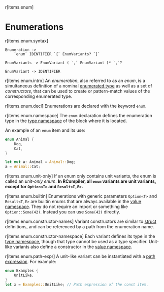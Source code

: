 r[items.enum]
# Enumerations

r[items.enum.syntax]
```grammar,items
Enumeration ->
    `enum` IDENTIFIER `{` EnumVariants? `}`

EnumVariants -> EnumVariant ( `,` EnumVariant )* `,`?

EnumVariant -> IDENTIFIER
```

r[items.enum.intro]
An *enumeration*, also referred to as an *enum*, is a simultaneous definition of a
nominal [enumerated type] as well as a set of *constructors*, that can be used
to create or pattern-match values of the corresponding enumerated type.

r[items.enum.decl]
Enumerations are declared with the keyword `enum`.

r[items.enum.namespace]
The `enum` declaration defines the enumeration type in the [type namespace] of the block where it is located.

An example of an `enum` item and its use:

```rust
enum Animal {
    Dog,
    Cat,
}

let mut a: Animal = Animal::Dog;
a = Animal::Cat;
```

r[items.enum.unit-only]
If an enum only contains unit variants, the enum is called an
*<span id="unit-only-enum">unit-only enum</span>*. **In RCompiler, all `enum` variants are unit variants, except for `Option<T>` and `Result<T,E>`.** 

r[items.enum.builtin]
Enumerations with generic parameters `Option<T>` and `Result<T,E>` are builtin enums that are always available in the [value namespace]. They do not require an import or something like `Option::Some(42)`. Instead you can use `Some(42)` directly.

r[items.enum.constructor-names]
Variant constructors are similar to [struct] definitions, and can be referenced by a path from the enumeration name.

r[items.enum.constructor-namespace]
Each variant defines its type in the [type namespace], though that type cannot be used as a type specifier.
Unit-like variants also define a constructor in the [value namespace].

r[items.enum.path-expr]
A unit-like variant can be instantiated with a [path expression].
For example:

```rust
enum Examples {
    UnitLike,
}
let x = Examples::UnitLike; // Path expression of the const item.
```
<!-- 
r[items.enum.discriminant]
## Discriminants

r[items.enum.discriminant.intro]
Each enum instance has a _discriminant_: an integer logically associated to it
that is used to determine which variant it holds.

r[items.enum.discriminant.repr-rust]
Under the [`Rust` representation], the discriminant is interpreted as
an `isize` value. However, the compiler is allowed to use a smaller type (or
another means of distinguishing variants) in its actual memory layout.

### Assigning discriminant values

r[items.enum.discriminant.explicit]
#### Explicit discriminants

r[items.enum.discriminant.explicit.intro]
Since our enumerations are "[unit-only]", the discriminant of a variant may be explicitly set by
following the variant name with `=` and a [constant expression]:

r[items.enum.discriminant.implicit]
#### Implicit discriminants

If a discriminant for a variant is not specified, then it is set to one higher
than the discriminant of the previous variant in the declaration. If the
discriminant of the first variant in the declaration is unspecified, then
it is set to zero.

```rust
enum Foo {
    Bar,            // 0
    Baz = 123,      // 123
    Quux,           // 124
}

let baz_discriminant = Foo::Baz as u32;
assert_eq!(baz_discriminant, 123);
```

r[items.enum.discriminant.restrictions]
#### Restrictions

r[items.enum.discriminant.restrictions.same-discriminant]
It is an error when two variants share the same discriminant.

```rust,compile_fail
enum SharedDiscriminantError {
    SharedA = 1,
    SharedB = 1
}

enum SharedDiscriminantError2 {
    Zero,       // 0
    One,        // 1
    OneToo = 1  // 1 (collision with previous!)
}
```

r[items.enum.discriminant.restrictions.overflow-discriminant]
It is also an error to have a discriminant that overflows `isize`, which is checked by your compiler.

### Accessing discriminant

r[items.enum.discriminant.coercion]
#### Casting

r[items.enum.discriminant.coercion.intro]
Discriminants can be directly accessed with a [numeric cast]; e.g.:

```rust
enum Enum {
    Foo,
    Bar,
    Baz,
}

assert_eq!(0, Enum::Foo as isize);
assert_eq!(1, Enum::Bar as isize);
assert_eq!(2, Enum::Baz as isize);
``` -->

[`C` representation]: ../type-layout.md#the-c-representation
[call expression]: ../expressions/call-expr.md
[constant expression]: ../const_eval.md#constant-expressions
[enumerated type]: ../types/enum.md
[Field-less enums]: #field-less-enum
[never type]: ../types/never.md
[numeric cast]: ../expressions/operator-expr.md#semantics
[path expression]: ../expressions/path-expr.md
[primitive representation]: ../type-layout.md#primitive-representations
[`Rust` representation]: ../type-layout.md#the-rust-representation
[struct expression]: ../expressions/struct-expr.md
[struct]: structs.md
[type namespace]: ../names/namespaces.md
[unit-only]: #unit-only-enum
[use declarations]: use-declarations.md
[value namespace]: ../names/namespaces.md
